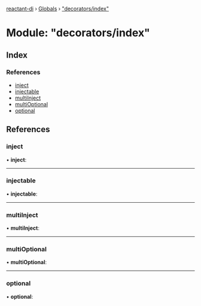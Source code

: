 [reactant-di](../README.md) › [Globals](../globals.md) › ["decorators/index"](_decorators_index_.md)

# Module: "decorators/index"

## Index

### References

* [inject](_decorators_index_.md#inject)
* [injectable](_decorators_index_.md#injectable)
* [multiInject](_decorators_index_.md#multiinject)
* [multiOptional](_decorators_index_.md#multioptional)
* [optional](_decorators_index_.md#optional)

## References

###  inject

• **inject**:

___

###  injectable

• **injectable**:

___

###  multiInject

• **multiInject**:

___

###  multiOptional

• **multiOptional**:

___

###  optional

• **optional**:
